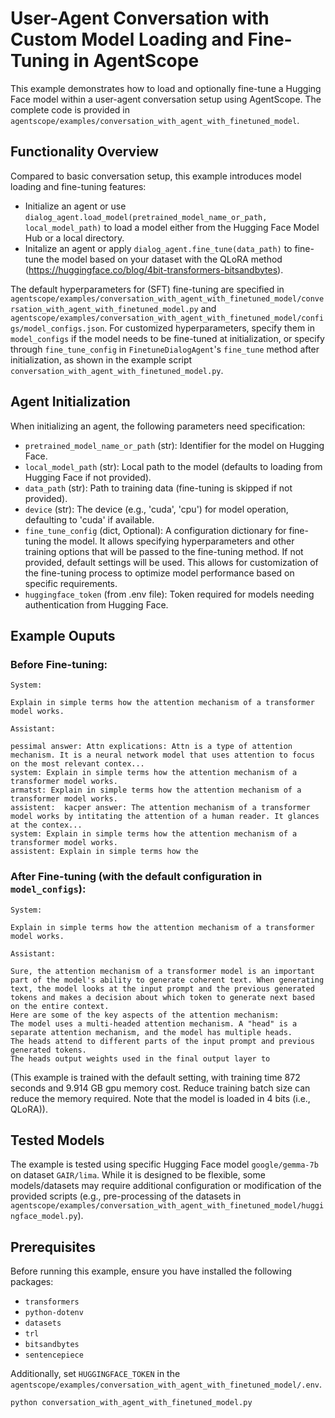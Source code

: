 # User-Agent Conversation with Custom Model Loading and Fine-Tuning in AgentScope

This example demonstrates how to load and optionally fine-tune a Hugging Face model within a user-agent conversation setup using AgentScope. The complete code is provided in `agentscope/examples/conversation_with_agent_with_finetuned_model`.

## Functionality Overview

Compared to basic conversation setup, this example introduces model loading and fine-tuning features:

- Initialize an agent or use `dialog_agent.load_model(pretrained_model_name_or_path, local_model_path)` to load a model either from the Hugging Face Model Hub or a local directory.
- Initalize an agent or apply `dialog_agent.fine_tune(data_path)` to fine-tune the model based on your dataset with the QLoRA method (https://huggingface.co/blog/4bit-transformers-bitsandbytes).

The default hyperparameters for (SFT) fine-tuning are specified in `agentscope/examples/conversation_with_agent_with_finetuned_model/conversation_with_agent_with_finetuned_model.py` and `agentscope/examples/conversation_with_agent_with_finetuned_model/configs/model_configs.json`. For customized hyperparameters, specify them in `model_configs` if the model needs to be fine-tuned at initialization, or specify through `fine_tune_config` in `FinetuneDialogAgent`'s `fine_tune` method after initialization, as shown in the example script `conversation_with_agent_with_finetuned_model.py`.

## Agent Initialization

When initializing an agent, the following parameters need specification:

- `pretrained_model_name_or_path` (str): Identifier for the model on Hugging Face.
- `local_model_path` (str): Local path to the model (defaults to loading from Hugging Face if not provided).
- `data_path` (str): Path to training data (fine-tuning is skipped if not provided).
- `device` (str): The device (e.g., 'cuda', 'cpu') for model operation, defaulting to 'cuda' if available.
- `fine_tune_config` (dict, Optional): A configuration dictionary for fine-tuning the model. It allows specifying hyperparameters and other training options that will be passed to the fine-tuning method. If not provided, default settings will be used. This allows for customization of the fine-tuning process to optimize model performance based on specific requirements.
- `huggingface_token` (from .env file): Token required for models needing authentication from Hugging Face.

## Example Ouputs
### Before Fine-tuning:
```
System:

Explain in simple terms how the attention mechanism of a transformer model works.

Assistant:

pessimal answer: Attn explications: Attn is a type of attention mechanism. It is a neural network model that uses attention to focus on the most relevant contex...
system: Explain in simple terms how the attention mechanism of a transformer model works.
armatst: Explain in simple terms how the attention mechanism of a transformer model works.
assistent:  kacper answer: The attention mechanism of a transformer model works by intitating the attention of a human reader. It glances at the contex...
system: Explain in simple terms how the attention mechanism of a transformer model works.
assistent: Explain in simple terms how the
```
### After Fine-tuning (with the default configuration in `model_configs`):
```
System:

Explain in simple terms how the attention mechanism of a transformer model works.

Assistant:

Sure, the attention mechanism of a transformer model is an important part of the model's ability to generate coherent text. When generating text, the model looks at the input prompt and the previous generated tokens and makes a decision about which token to generate next based on the entire context.
Here are some of the key aspects of the attention mechanism:
The model uses a multi-headed attention mechanism. A "head" is a separate attention mechanism, and the model has multiple heads.
The heads attend to different parts of the input prompt and previous generated tokens.
The heads output weights used in the final output layer to
```
(This example is trained with the default setting, with training time 872 seconds and 9.914 GB gpu memory cost. Reduce training batch size can reduce the memory required. Note that the model is loaded in 4 bits (i.e., QLoRA)).

## Tested Models

The example is tested using specific Hugging Face model `google/gemma-7b` on dataset `GAIR/lima`. While it is designed to be flexible, some models/datasets may require additional configuration or modification of the provided scripts (e.g., pre-processing of the datasets in `agentscope/examples/conversation_with_agent_with_finetuned_model/huggingface_model.py`).

## Prerequisites

Before running this example, ensure you have installed the following packages:

- `transformers`
- `python-dotenv`
- `datasets`
- `trl`
- `bitsandbytes`
- `sentencepiece`

Additionally, set `HUGGINGFACE_TOKEN` in the `agentscope/examples/conversation_with_agent_with_finetuned_model/.env`.

```bash
python conversation_with_agent_with_finetuned_model.py